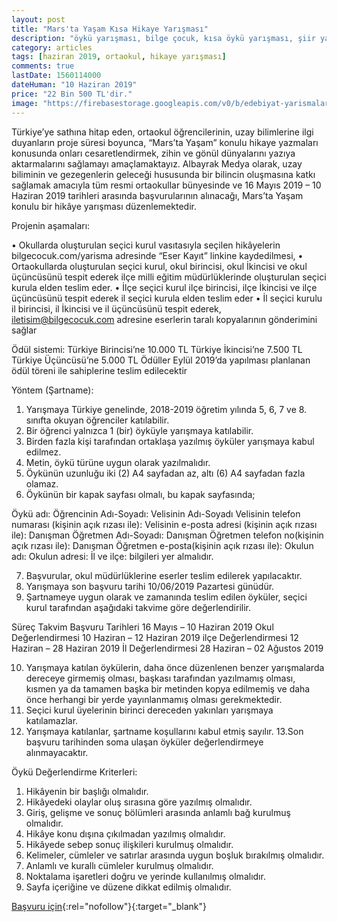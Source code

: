 ```yaml
---
layout: post
title: "Mars'ta Yaşam Kısa Hikaye Yarışması"
description: "öykü yarışması, bilge çocuk, kısa öykü yarışması, şiir yarışması, para ödüllü yarışmalar"
category: articles
tags: [haziran 2019, ortaokul, hikaye yarışması]
comments: true
lastDate: 1560114000
dateHuman: "10 Haziran 2019"
price: "22 Bin 500 TL'dir."
image: "https://firebasestorage.googleapis.com/v0/b/edebiyat-yarismalari.appspot.com/o/marsta-hayat-kisa-hikaye-yarismasi.jpg?alt=media&token=f4b4edf1-1071-454b-b780-eb55d56a11d2"
---
```


Türkiye’ye sathına hitap eden, ortaokul öğrencilerinin, uzay bilimlerine ilgi duyanların proje süresi boyunca, “Mars’ta Yaşam” konulu hikaye yazmaları konusunda onları cesaretlendirmek, zihin ve gönül dünyalarını yazıya aktarmalarını sağlamayı amaçlamaktayız.
Albayrak Medya olarak, uzay biliminin ve gezegenlerin geleceği hususunda bir bilincin oluşmasına katkı sağlamak amacıyla tüm resmi ortaokullar bünyesinde ve 16 Mayıs 2019 – 10 Haziran 2019 tarihleri arasında başvurularının alınacağı, Mars’ta Yaşam konulu bir hikâye yarışması düzenlemektedir.

Projenin aşamaları:

• Okullarda oluşturulan seçici kurul vasıtasıyla seçilen hikâyelerin
bilgecocuk.com/yarisma adresinde “Eser Kayıt” linkine kaydedilmesi,
• Ortaokullarda oluşturulan seçici kurul, okul birincisi, okul İkincisi ve okul üçüncüsünü tespit ederek ilçe milli eğitim müdürlüklerinde oluşturulan seçici kurula elden teslim eder.
• İlçe seçici kurul ilçe birincisi, ilçe İkincisi ve ilçe üçüncüsünü tespit ederek il seçici kurula elden teslim eder
• İl seçici kurulu il birincisi, il İkincisi ve il üçüncüsünü tespit ederek, iletisim@bilgecocuk.com adresine eserlerin taralı kopyalarının gönderimini sağlar

Ödül sistemi:
Türkiye Birincisi’ne 10.000 TL
Türkiye İkincisi’ne 7.500 TL
Türkiye Üçüncüsü’ne 5.000 TL
Ödüller Eylül 2019’da yapılması planlanan ödül töreni ile sahiplerine teslim edilecektir

Yöntem (Şartname):
1. Yarışmaya Türkiye genelinde, 2018-2019 öğretim yılında 5, 6, 7 ve 8. sınıfta okuyan öğrenciler katılabilir.
2. Bir öğrenci yalnızca 1 (bir) öyküyle yarışmaya katılabilir.
3. Birden fazla kişi tarafından ortaklaşa yazılmış öyküler yarışmaya kabul edilmez.
4. Metin, öykü türüne uygun olarak yazılmalıdır.
5. Öykünün uzunluğu iki (2) A4 sayfadan az, altı (6) A4 sayfadan fazla olamaz.
6. Öykünün bir kapak sayfası olmalı, bu kapak sayfasında;

Öykü adı:
Öğrencinin Adı-Soyadı:
Velisinin Adı-Soyadı
Velisinin telefon numarası (kişinin açık rızası ile):
Velisinin e-posta adresi (kişinin açık rızası ile):
Danışman Öğretmen Adı-Soyadı:
Danışman Öğretmen telefon no(kişinin açık rızası ile):
Danışman Öğretmen e-posta(kişinin açık rızası ile):
Okulun adı:
Okulun adresi:
İl ve ilçe:
bilgileri yer almalıdır.

7. Başvurular, okul müdürlüklerine eserler teslim edilerek yapılacaktır.
8. Yarışmaya son başvuru tarihi 10/06/2019 Pazartesi günüdür.
9. Şartnameye uygun olarak ve zamanında teslim edilen öyküler, seçici kurul tarafından aşağıdaki takvime göre değerlendirilir.

Süreç Takvim
Başvuru Tarihleri 16 Mayıs – 10 Haziran 2019
Okul Değerlendirmesi 10 Haziran – 12 Haziran 2019
ilçe Değerlendirmesi 12 Haziran – 28 Haziran 2019
İl Değerlendirmesi 28 Haziran – 02 Ağustos 2019

10. Yarışmaya katılan öykülerin, daha önce düzenlenen benzer yarışmalarda dereceye girmemiş olması, başkası tarafından yazılmamış olması, kısmen ya da tamamen başka bir metinden kopya edilmemiş ve daha önce herhangi bir yerde yayınlanmamış olması gerekmektedir.
11. Seçici kurul üyelerinin birinci dereceden yakınları yarışmaya katılamazlar.
12. Yarışmaya katılanlar, şartname koşullarını kabul etmiş sayılır.
13.Son başvuru tarihinden soma ulaşan öyküler değerlendirmeye alınmayacaktır.

Öykü Değerlendirme Kriterleri:
1. Hikâyenin bir başlığı olmalıdır.
2. Hikâyedeki olaylar oluş sırasına göre yazılmış olmalıdır.
3. Giriş, gelişme ve sonuç bölümleri arasında anlamlı bağ kurulmuş olmalıdır.
4. Hikâye konu dışına çıkılmadan yazılmış olmalıdır.
5. Hikâyede sebep sonuç ilişkileri kurulmuş olmalıdır.
6. Kelimeler, cümleler ve satırlar arasında uygun boşluk bırakılmış olmalıdır.
7. Anlamlı ve kurallı cümleler kurulmuş olmalıdır.
8. Noktalama işaretleri doğru ve yerinde kullanılmış olmalıdır.
9. Sayfa içeriğine ve düzene dikkat edilmiş olmalıdır.

[Başvuru için](http://www.bilgecocuk.com/yarisma/?utm_source=edebiyatyarismalari.com&utm_medium=affiliate&utm_campaign=cpc){:rel="nofollow"}{:target="_blank"}
